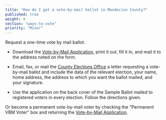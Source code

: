 ```yaml
---
title: "How do I get a vote-by-mail ballot in Mendocino County?"
published: true
weight: 4
section: "ways-to-vote"
priority: "Minor"
---
```


Request a one-time vote by mail ballot.  

- Download the [Vote-by-Mail Application](https://www.mendocinocounty.org/home/showdocument?id=15143), print it out, fill it in, and mail it to the address noted on the form.   

- Email, fax, or mail the [County Elections Office](#section-election-office-contact) a letter requesting a vote-by-mail ballot and include the data of the relevant election, your name, home address, the address to which you want the ballot mailed, and your signature.  

- Use the application on the back cover of the Sample Ballot mailed to registered voters in every election. Follow the directions given.  

Or become a permanent vote-by-mail voter by checking the "Permanent VBM Voter" box and returning the [Vote-by-Mail Application](https://www.mendocinocounty.org/home/showdocument?id=15143).  
